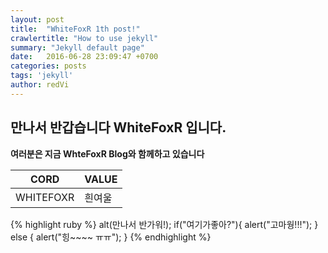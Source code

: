 ```yaml
---
layout: post
title:  "WhiteFoxR 1th post!"
crawlertitle: "How to use jekyll"
summary: "Jekyll default page"
date:   2016-06-28 23:09:47 +0700
categories: posts
tags: 'jekyll'
author: redVi
---
```


## 만나서 반갑습니다 WhiteFoxR 입니다.
**여러분은 지금 WhteFoxR Blog와 함께하고 있습니다**

| CORD   | VALUE |
|--------|--------|
|  WHITEFOXR   |  흰여울  |

{% highlight ruby %}
alt(만나서 반가워!);
if("여기가좋아?"){
		alert("고마웡!!!");
} else {
		alert("힝~~~~ ㅠㅠ");
}
{% endhighlight %}


